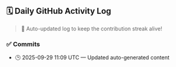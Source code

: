 ## 🗓️ Daily GitHub Activity Log

> 🤖 Auto-updated log to keep the contribution streak alive!

### ✅ Commits

- 🕒 2025-09-29 11:09 UTC — Updated auto-generated content

